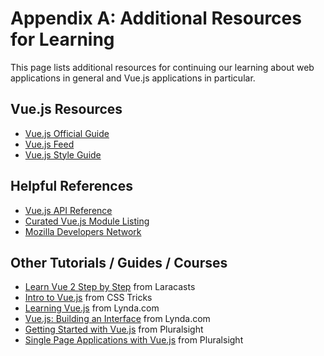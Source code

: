 # Appendix A: Additional Resources for Learning
This page lists additional resources for continuing our learning about web applications in general and Vue.js applications in particular. 

## Vue.js Resources
* [Vue.js Official Guide](https://vuejs.org/v2/guide/)
* [Vue.js Feed](https://vuejsfeed.com/)
* [Vue.js Style Guide](https://vuejs.org/v2/style-guide/)

## Helpful References
* [Vue.js API Reference](https://vuejs.org/v2/api/)
* [Curated Vue.js Module Listing](https://curated.vuejs.org)
* [Mozilla Developers Network](https://developer.mozilla.org)

## Other Tutorials / Guides / Courses
* [Learn Vue 2 Step by Step](https://laracasts.com/series/learn-vue-2-step-by-step) from Laracasts
* [Intro to Vue.js](https://css-tricks.com/intro-to-vue-1-rendering-directives-events/) from CSS Tricks
* [Learning Vue.js](https://www.lynda.com/JavaScript-tutorials/Learning-Vue-js/562924-2.html) from Lynda.com
* [Vue.js: Building an Interface](https://www.lynda.com/JavaScript-tutorials/Vue-js-Building-Interface/609025-2.html) from Lynda.com
* [Getting Started with Vue.js](https://www.pluralsight.com/courses/vuejs-getting-started) from Pluralsight
* [Single Page Applications with Vue.js](https://www.pluralsight.com/courses/vue-js-single-page-applications) from Pluralsight
